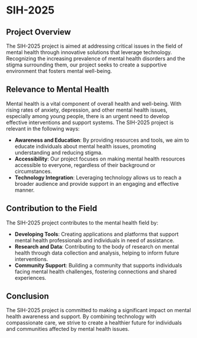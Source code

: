 # SIH-2025

## Project Overview

The SIH-2025 project is aimed at addressing critical issues in the field of mental health through innovative solutions that leverage technology. Recognizing the increasing prevalence of mental health disorders and the stigma surrounding them, our project seeks to create a supportive environment that fosters mental well-being.

## Relevance to Mental Health

Mental health is a vital component of overall health and well-being. With rising rates of anxiety, depression, and other mental health issues, especially among young people, there is an urgent need to develop effective interventions and support systems. The SIH-2025 project is relevant in the following ways:

- **Awareness and Education**: By providing resources and tools, we aim to educate individuals about mental health issues, promoting understanding and reducing stigma.
- **Accessibility**: Our project focuses on making mental health resources accessible to everyone, regardless of their background or circumstances.
- **Technology Integration**: Leveraging technology allows us to reach a broader audience and provide support in an engaging and effective manner.

## Contribution to the Field

The SIH-2025 project contributes to the mental health field by:

- **Developing Tools**: Creating applications and platforms that support mental health professionals and individuals in need of assistance.
- **Research and Data**: Contributing to the body of research on mental health through data collection and analysis, helping to inform future interventions.
- **Community Support**: Building a community that supports individuals facing mental health challenges, fostering connections and shared experiences.

## Conclusion

The SIH-2025 project is committed to making a significant impact on mental health awareness and support. By combining technology with compassionate care, we strive to create a healthier future for individuals and communities affected by mental health issues.
